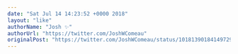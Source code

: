 ```yaml
---
date: "Sat Jul 14 14:23:52 +0000 2018"
layout: "like"
authorName: "Josh ✨"
authorUrl: "https://twitter.com/JoshWComeau"
originalPost: "https://twitter.com/JoshWComeau/status/1018139018414972929"
---
```

